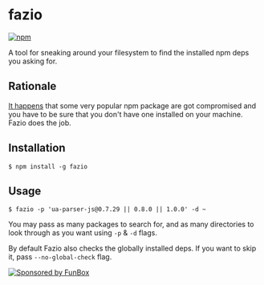 # fazio

[![npm](https://img.shields.io/npm/v/@funboxteam/fazio.svg)](https://www.npmjs.com/package/@funboxteam/fazio)

A tool for sneaking around your filesystem to find the installed npm deps you asking for.

## Rationale

[It happens](https://therecord.media/malware-found-in-npm-package-with-millions-of-weekly-downloads/) 
that some very popular npm package are got compromised and you have to be sure that you don't have one installed
on your machine. Fazio does the job.

## Installation

```
$ npm install -g fazio
```

<!-- TODO: npx? -->

## Usage

```
$ fazio -p 'ua-parser-js@0.7.29 || 0.8.0 || 1.0.0' -d ~
```

You may pass as many packages to search for, and as many directories to look through as you want using `-p` & `-d` flags.

By default Fazio also checks the globally installed deps. If you want to skip it, pass `--no-global-check` flag.

[![Sponsored by FunBox](https://funbox.ru/badges/sponsored_by_funbox_centered.svg)](https://funbox.ru)
